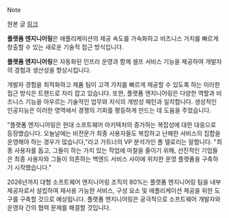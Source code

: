 > [!NOTE]
> 원본 글 [링크](https://www.gartner.com/en/articles/what-is-platform-engineering)


**플랫폼 엔지니어링**은 애플리케이션의 제공 속도를 가속화하고 비즈니스 가치를 빠르게 창출할 수 있는 새로운 기술적 접근 방식입니다. 

**플랫폼 엔지니어링**은 자동화된 인프라 운영과 함께 셀프 서비스 기능을 제공하여 개발자의 경험과 생산성을 향상시킵니다. 

개발자 경험을 최적화하고 제품 팀이 고객 가치를 빠르게 제공할 수 있도록 하는 이러한 접근 방식은 트렌드로 자리 잡고 있습니다. 
또한, 플랫폼 엔지니어링은 다양한 역할과 비즈니스 기능을 아우르는 기술적인 업무와 지식의 개방성 패턴과 일치합니다. 
생성적인 인공지능은 이러한 영역에서 경쟁의 기회를 평등하게 만드는 데 도움을 주었습니다. 

"플랫폼 엔지니어링은 현대 소프트웨어 아키텍처의 증가하는 복잡성에 대한 대응으로 등장했습니다. 오늘날에는 비전문가 최종 사용자들도 복잡하고 난해한 서비스의 집합을 운영해야 하는 경우가 많습니다,"라고 가트너의 VP 분석가인 폴 델로리는 말합니다. 
"최종 사용자를 돕고, 그들이 하는 가치 있는 작업에 마찰을 줄이기 위해, 선진적인 기업들은 최종 사용자와 그들이 의존하는 백엔드 서비스 사이에 위치한 운영 플랫폼을 구축하기 시작했습니다." 

2026년까지 대형 소프트웨어 엔지니어링 조직의 80%는 플랫폼 엔지니어링 팀을 내부 제공자로서 설립하여 재사용 가능한 서비스, 구성 요소 및 애플리케이션 제공을 위한 도구를 구축할 것으로 예상됩니다. 
플랫폼 엔지니어링은 궁극적으로 소프트웨어 개발자와 운영자 간의 협력 문제를 해결할 것입니다.